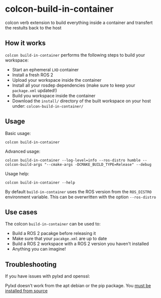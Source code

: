 # colcon-build-in-container

colcon verb extension to build everything inside a container and transfert the restults back to the host

## How it works

`colcon build-in-container` performs the following steps to build your workspace:
- Start an ephemeral `LXD` container
- Install a fresh ROS 2
- Upload your workspace inside the container
- Install all your rosdep dependencies (make sure to keep your `package.xml` updated!)
- Build you workspace inside the container
- Download the `install/` directory of the built workspace on your host under: `colcon-build-in-container/`

## Usage

Basic usage:
```
colcon build-in-container
```

Advanced usage:
```
colcon build-in-container --log-level=info --ros-distro humble --colcon-build-args "--cmake-args -DCMAKE_BUILD_TYPE=Release" --debug
```

Usage help:
```
colcon build-in-container --help
```

By default `build-in-container` uses the ROS version from the `ROS_DISTRO` environment variable. This can be overwritten with the option `--ros-distro`

## Use cases
The colcon `build-in-container` can be used to:
- Build a ROS 2 pacakge before releasing it
- Make sure that your `pacakge.xml` are up to date
- Build a ROS 2 workspace with a ROS 2 version you haven't installed
- Anything you can imagine!

## Troubleshooting
If you have issues with pylxd and openssl:

Pylxd doesn't work from the apt debian or the pip package. You [must be installed from source](https://discuss.linuxcontainers.org/t/5-0-2-raises-connection-reset-by-peer-exception-on-pylxds-container-execute/16292)
